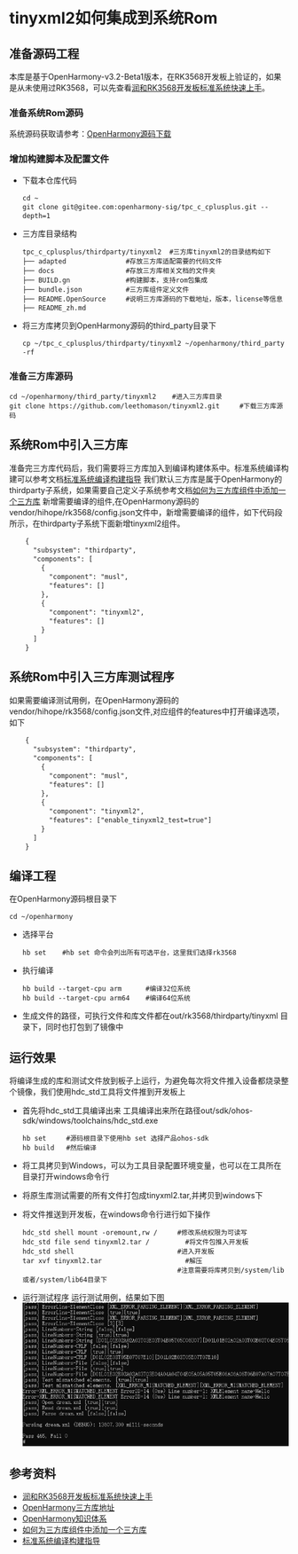 # tinyxml2如何集成到系统Rom
## 准备源码工程
本库是基于OpenHarmony-v3.2-Beta1版本，在RK3568开发板上验证的，如果是从未使用过RK3568，可以先查看[润和RK3568开发板标准系统快速上手](https://gitee.com/openharmony-sig/knowledge_demo_temp/tree/master/docs/rk3568_helloworld)。
### 准备系统Rom源码
系统源码获取请参考：[OpenHarmony源码下载](https://gitee.com/openharmony/docs/blob/OpenHarmony-v3.2-Beta2/zh-cn/release-notes/OpenHarmony-v3.2-beta1.md)
### 增加构建脚本及配置文件
- 下载本仓库代码
  ```
  cd ~
  git clone git@gitee.com:openharmony-sig/tpc_c_cplusplus.git --depth=1
  ```
- 三方库目录结构
  ```
  tpc_c_cplusplus/thirdparty/tinyxml2  #三方库tinyxml2的目录结构如下
  ├── adapted               #存放三方库适配需要的代码文件
  ├── docs                  #存放三方库相关文档的文件夹
  ├── BUILD.gn              #构建脚本，支持rom包集成
  ├── bundle.json           #三方库组件定义文件
  ├── README.OpenSource     #说明三方库源码的下载地址，版本，license等信息
  ├── README_zh.md        
  ```
- 将三方库拷贝到OpenHarmony源码的third_party目录下
  ```
  cp ~/tpc_c_cplusplus/thirdparty/tinyxml2 ~/openharmony/third_party -rf
  ```
### 准备三方库源码
```
cd ~/openharmony/third_party/tinyxml2    #进入三方库目录
git clone https://github.com/leethomason/tinyxml2.git     #下载三方库源码
```
## 系统Rom中引入三方库
准备完三方库代码后，我们需要将三方库加入到编译构建体系中。标准系统编译构建可以参考文档[标准系统编译构建指导](https://gitee.com/openharmony/docs/blob/OpenHarmony-3.2-Beta1/zh-cn/device-dev/subsystems/subsys-build-standard-large.md)
我们默认三方库是属于OpenHarmony的thirdparty子系统，如果需要自己定义子系统参考文档[如何为三方库组件中添加一个三方库](https://gitee.com/openharmony-sig/knowledge/blob/master/docs/openharmony_getstarted/port_thirdparty/README.md)
新增需要编译的组件,在OpenHarmony源码的vendor/hihope/rk3568/config.json文件中，新增需要编译的组件，如下代码段所示，在thirdparty子系统下面新增tinyxml2组件。

```
    {
      "subsystem": "thirdparty",
      "components": [
        {
          "component": "musl",
          "features": []
        },
        {
          "component": "tinyxml2",
          "features": []
        }
      ]
    }

```
## 系统Rom中引入三方库测试程序
如果需要编译测试用例，在OpenHarmony源码的vendor/hihope/rk3568/config.json文件,对应组件的features中打开编译选项，如下
```
    {
      "subsystem": "thirdparty",
      "components": [
        {
          "component": "musl",
          "features": []
        },
        {
          "component": "tinyxml2",
          "features": ["enable_tinyxml2_test=true"]
        }
      ]
    }
```
## 编译工程
在OpenHarmony源码根目录下
```
cd ~/openharmony
```
- 选择平台
  ```
  hb set    #hb set 命令会列出所有可选平台，这里我们选择rk3568
  ```
- 执行编译
  ```
  hb build --target-cpu arm      #编译32位系统
  hb build --target-cpu arm64    #编译64位系统
  ```
- 生成文件的路径，可执行文件和库文件都在out/rk3568/thirdparty/tinyxml 目录下，同时也打包到了镜像中
## 运行效果
将编译生成的库和测试文件放到板子上运行，为避免每次将文件推入设备都烧录整个镜像，我们使用hdc_std工具将文件推到开发板上
- 首先将hdc_std工具编译出来
  工具编译出来所在路径out/sdk/ohos-sdk/windows/toolchains/hdc_std.exe
  
  ```
  hb set     #源码根目录下使用hb set 选择产品ohos-sdk
  hb build   #然后编译
  ```
- 将工具拷贝到Windows，可以为工具目录配置环境变量，也可以在工具所在目录打开windows命令行
- 将原生库测试需要的所有文件打包成tinyxml2.tar,并拷贝到windows下
- 将文件推送到开发板，在windows命令行进行如下操作
  ```
  hdc_std shell mount -oremount,rw /     #修改系统权限为可读写
  hdc_std file send tinyxml2.tar /         #将文件包推入开发板
  hdc_std shell                          #进入开发板
  tar xvf tinyxml2.tar                     #解压
                                         #注意需要将库拷贝到/system/lib 或者/system/lib64目录下
  ```
- 运行测试程序
  运行测试用例，结果如下图
  ![result](pic/result.png)
## 参考资料
- [润和RK3568开发板标准系统快速上手](https://gitee.com/openharmony-sig/knowledge_demo_temp/tree/master/docs/rk3568_helloworld)
- [OpenHarmony三方库地址](https://gitee.com/openharmony-tpc)
- [OpenHarmony知识体系](https://gitee.com/openharmony-sig/knowledge)
- [如何为三方库组件中添加一个三方库](https://gitee.com/openharmony-sig/knowledge/blob/master/docs/openharmony_getstarted/port_thirdparty/README.md)
- [标准系统编译构建指导](https://gitee.com/openharmony/docs/blob/OpenHarmony-3.2-Beta1/zh-cn/device-dev/subsystems/subsys-build-standard-large.md)